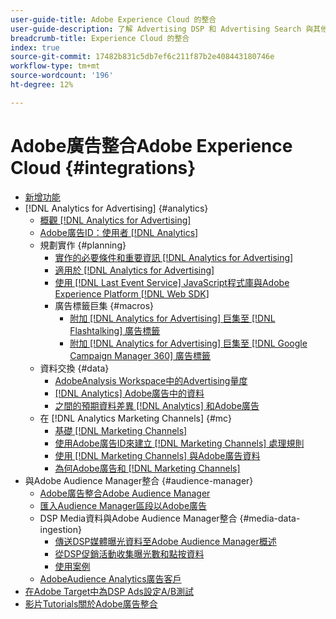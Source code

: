 ```yaml
---
user-guide-title: Adobe Experience Cloud 的整合
user-guide-description: 了解 Advertising DSP 和 Advertising Search 與其他 Adobe Experience Cloud 產品和服務的整合。
breadcrumb-title: Experience Cloud 的整合
index: true
source-git-commit: 17482b831c5db7ef6c211f87b2e408443180746e
workflow-type: tm+mt
source-wordcount: '196'
ht-degree: 12%

---
```



# Adobe廣告整合Adobe Experience Cloud {#integrations}

<!--  ADD LATER: and Adobe Experience Platform -->

+ [新增功能](/help/integrations/home.md)
+ [!DNL Analytics for Advertising] {#analytics}
   + [概觀 [!DNL Analytics for Advertising]](/help/integrations/analytics/overview.md)
   + [Adobe廣告ID：使用者 [!DNL Analytics]](/help/integrations/analytics/ids.md)
   + 規劃實作 {#planning}
      + [實作的必要條件和重要資訊 [!DNL Analytics for Advertising]](/help/integrations/analytics/prerequisites.md)
      + [適用於 [!DNL Analytics for Advertising]](/help/integrations/analytics/javascript.md)
      + [使用 [!DNL Last Event Service] JavaScript程式庫與Adobe Experience Platform [!DNL Web SDK]](/help/integrations/analytics/web-sdk.md)
      + 廣告標籤巨集 {#macros}
         + [附加 [!DNL Analytics for Advertising] 巨集至 [!DNL Flashtalking] 廣告標籤](/help/integrations/analytics/macros-flashtalking.md)
         + [附加 [!DNL Analytics for Advertising] 巨集至 [!DNL Google Campaign Manager 360] 廣告標籤](/help/integrations/analytics/macros-google-campaign-manager.md)
   + 資料交換 {#data}
      + [AdobeAnalysis Workspace中的Advertising量度](/help/integrations/analytics/advertising-metrics-in-analytics.md)
      + [[!DNL Analytics] Adobe廣告中的資料](/help/integrations/analytics/analytics-data-in-advertising.md)
      + [之間的預期資料差異 [!DNL Analytics] 和Adobe廣告](/help/integrations/analytics/data-variances.md)
   + 在 [!DNL Analytics Marketing Channels] {#mc}
      + [基礎 [!DNL Marketing Channels]](/help/integrations/analytics/marketing-channels/mc-overview.md)
      + [使用Adobe廣告ID來建立 [!DNL Marketing Channels] 處理規則](/help/integrations/analytics/marketing-channels/mc-ids.md)
      + [使用 [!DNL Marketing Channels] 與Adobe廣告資料](/help/integrations/analytics/marketing-channels/mc-ac-data.md)
      + [為何Adobe廣告和 [!DNL Marketing Channels]](/help/integrations/analytics/marketing-channels/mc-data-variances.md)
+ 與Adobe Audience Manager整合 {#audience-manager}
   + [Adobe廣告整合Adobe Audience Manager](/help/integrations/audience-manager/overview.md)
   + [匯入Audience Manager區段以Adobe廣告](/help/integrations/audience-manager/import-audiences.md)
   + DSP Media資料與Adobe Audience Manager整合 {#media-data-ingestion}
      + [傳送DSP媒體曝光資料至Adobe Audience Manager概述](/help/integrations/audience-manager/media-data-integration/overview.md)
      + [從DSP促銷活動收集曝光數和點按資料](/help/integrations/audience-manager/media-data-integration/collect.md)
      + [使用案例](/help/integrations/audience-manager/media-data-integration/use-cases.md)
   + [AdobeAudience Analytics廣告客戶](/help/integrations/audience-manager/audience-analytics.md)
+ [在Adobe Target中為DSP Ads設定A/B測試](/help/integrations/target/overview-ab-tests.md)
+ [影片Tutorials關於Adobe廣告整合](https://experienceleague.adobe.com/docs/advertising-cloud-learn/tutorials/overview.html)<!-- rename if the tutorials TOC structure changes -->
